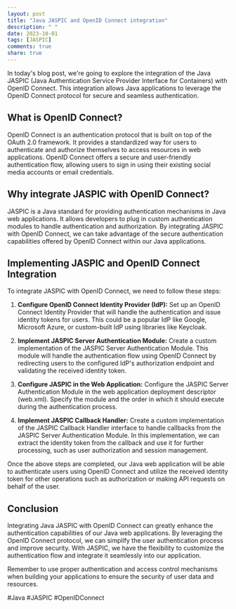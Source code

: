 ```yaml
---
layout: post
title: "Java JASPIC and OpenID Connect integration"
description: " "
date: 2023-10-01
tags: [JASPIC]
comments: true
share: true
---
```


In today's blog post, we're going to explore the integration of the Java JASPIC (Java Authentication Service Provider Interface for Containers) with OpenID Connect. This integration allows Java applications to leverage the OpenID Connect protocol for secure and seamless authentication.

## What is OpenID Connect?

OpenID Connect is an authentication protocol that is built on top of the OAuth 2.0 framework. It provides a standardized way for users to authenticate and authorize themselves to access resources in web applications. OpenID Connect offers a secure and user-friendly authentication flow, allowing users to sign in using their existing social media accounts or email credentials.

## Why integrate JASPIC with OpenID Connect?

JASPIC is a Java standard for providing authentication mechanisms in Java web applications. It allows developers to plug in custom authentication modules to handle authentication and authorization. By integrating JASPIC with OpenID Connect, we can take advantage of the secure authentication capabilities offered by OpenID Connect within our Java applications.

## Implementing JASPIC and OpenID Connect Integration

To integrate JASPIC with OpenID Connect, we need to follow these steps:

1. **Configure OpenID Connect Identity Provider (IdP):** Set up an OpenID Connect Identity Provider that will handle the authentication and issue identity tokens for users. This could be a popular IdP like Google, Microsoft Azure, or custom-built IdP using libraries like Keycloak.

2. **Implement JASPIC Server Authentication Module:** Create a custom implementation of the JASPIC Server Authentication Module. This module will handle the authentication flow using OpenID Connect by redirecting users to the configured IdP's authorization endpoint and validating the received identity token.

3. **Configure JASPIC in the Web Application:** Configure the JASPIC Server Authentication Module in the web application deployment descriptor (web.xml). Specify the module and the order in which it should execute during the authentication process.

4. **Implement JASPIC Callback Handler:** Create a custom implementation of the JASPIC Callback Handler interface to handle callbacks from the JASPIC Server Authentication Module. In this implementation, we can extract the identity token from the callback and use it for further processing, such as user authorization and session management.

Once the above steps are completed, our Java web application will be able to authenticate users using OpenID Connect and utilize the received identity token for other operations such as authorization or making API requests on behalf of the user.

## Conclusion

Integrating Java JASPIC with OpenID Connect can greatly enhance the authentication capabilities of our Java web applications. By leveraging the OpenID Connect protocol, we can simplify the user authentication process and improve security. With JASPIC, we have the flexibility to customize the authentication flow and integrate it seamlessly into our application.

Remember to use proper authentication and access control mechanisms when building your applications to ensure the security of user data and resources.

#Java #JASPIC #OpenIDConnect